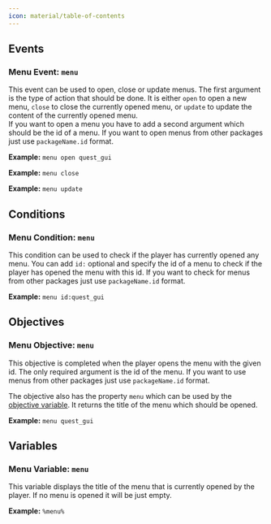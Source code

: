 ```yaml
---
icon: material/table-of-contents
---
```

## Events
### Menu Event: `menu`
This event can be used to open, close or update menus.
The first argument is the type of action that should be done.
It is either `open` to open a new menu, `close` to close the currently opened menu, or `update` to update the 
content of the currently opened menu.  
If you want to open a menu you have to add a second argument which should be the id of a menu.
If you want to open menus from other packages just use `packageName.id` format.

**Example:** `menu open quest_gui`

**Example:** `menu close`

**Example:** `menu update`

## Conditions
### Menu Condition: `menu`
This condition can be used to check if the player has currently opened any menu.
You can add `id:` optional and specify the id of a menu to check if the player has opened the menu with this id.
If you want to check for menus from other packages just use `packageName.id` format.

**Example:** `menu id:quest_gui`

## Objectives
### Menu Objective: `menu`
This objective is completed when the player opens the menu with the given id.
The only required argument is the id of the menu.
If you want to use menus from other packages just use `packageName.id` format.

The objective also has the property `menu` which can be used by the [objective variable](../../Scripting/Building-Blocks/Variables-List.md#objective-property-variable). It returns the title of the menu which should be opened.

**Example:** `menu quest_gui`

## Variables
### Menu Variable: `menu`
This variable displays the title of the menu that is currently opened by the player.
If no menu is opened it will be just empty.

**Example:** `%menu%`
